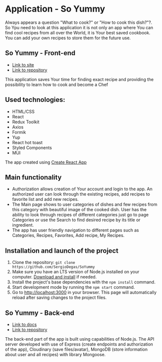 # Application - So Yummy

Always appears a question "What to cook?" or "How to cook this dish?"?. So Ypu need to look at this application it is not only an app where You can find cool recipes from all over the World, it is Your best saved cookbook. You can add your own recipes to store them for the future use.

## So Yummy - Front-end

- [Link to site](https://cookbook-so-yummy.netlify.app/)
- [Link to repository](https://github.com/SergioDegas/SoYummy)

This application saves Your time for finding exact recipe and providing the possibility to learn how to cook and become a Chef

## Used technologies:

- HTML/CSS
- React
- Redux Toolkit
- Axios
- Formik
- Yup
- React hot toast
- Styled Components
- MUI

The app created using [Create React App](https://github.com/facebook/create-react-app)

## Main functionality

- Authorization allows creation of Your account and login to the app. An authorized user can look through the existing recipes, add recipes to favorite list and add new recipes.
- The Main page shows to user categories of dishes and few recipes from this category with beautiful image of the cooked dish. User has the ability to look through recipes of different categories just go to page Categories or use the Search to find desired recipe by its title or ingredient.
- The app has user friendly navigation to different pages such as Categories, Recipes, Favorites, Add recipe, My Recipes.

## Installation and launch of the project

1. Clone the repository: `git clone https://github.com/SergioDegas/SoYummy`
2. Make sure you have an LTS version of Node.js installed on your computer. [Download and install](https://nodejs.org/en/) if needed.
3. Install the project's base dependencies with the `npm install` command.
4. Start development mode by running the `npm start` command.
5. Go to [http://localhost:3000](http://localhost:3000) in your browser. This page will automatically reload after saving changes to the project files.


## So Yummy - Back-end

- [Link to docs](https://backend-x5bd.onrender.com/api-docs/)
- [Link to repository](https://github.com/SergioDegas/SoYummyBackend)

The back-end part of the app is built using capabilities of Node.js. The API server developed with use of Express (create endpoints and authorization of the app), Cloudinary (save files/avatar), MongoDB (store information about user and all recipes) with library Mongoose.



